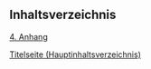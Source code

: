 


## Inhaltsverzeichnis

[4. Anhang](./README.md)

[Titelseite (Hauptinhaltsverzeichnis)](../README.md)
